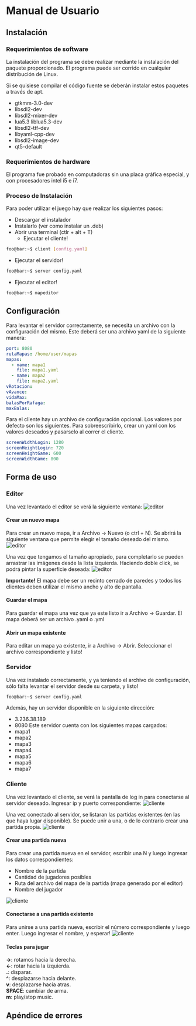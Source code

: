 # Manual de Usuario

## Instalación

### Requerimientos de software
La instalación del programa se debe realizar mediante la instalación del paquete proporcionado. El programa puede ser corrido en cualquier distribución de Linux.

Si se quisiese compilar el código fuente se deberán instalar estos paquetes a través de apt.
* gtkmm-3.0-dev
* libsdl2-dev
* libsdl2-mixer-dev
* lua5.3 liblua5.3-dev
* libsdl2-ttf-dev
* libyaml-cpp-dev
* libsdl2-image-dev
* qt5-default

### Requerimientos de hardware
El programa fue probado en computadoras sin una placa gráfica especial, y con procesadores intel i5 e i7.

### Proceso de Instalación
Para poder utilizar el juego hay que realizar los siguientes pasos:
- Descargar el instalador
- Instalarlo (ver como instalar un .deb)
- Abrir una terminal (ctlr + alt + T)
  - Ejecutar el cliente!
```bash
foo@bar:~$ client [config.yaml]
```
  - Ejecutar el servidor!
```bash
foo@bar:~$ server config.yaml
```
  - Ejecutar el editor!
```bash
foo@bar:~$ mapeditor
```


## Configuración
Para levantar el servidor correctamente, se necesita un archivo con la configuración del mismo. Este deberá ser una archivo yaml de la siguiente manera:
``` yaml
port: 8080
rutaMapas: /home/user/mapas
mapas:
  - name: mapa1
    file: mapa1.yaml
  - name: mapa2
    file: mapa2.yaml
vRotacion:
vAvance:
vidaMax:
balasPorRafaga:
maxBalas:
```

Para el cliente hay un archivo de configuración opcional. Los valores por defecto son los siguientes. Para sobreescribirlo, crear un yaml con los valores deseados y pasarselo al correr el cliente.
``` yaml
screenWidthLogin: 1280
screenHeightLogin: 720
screenHeightGame: 600
screenWidthGame: 800
```

## Forma de uso
### Editor
Una vez levantado el editor se verá la siguiente ventana:
![editor](editor1.png)

#### Crear un nuevo mapa
Para crear un nuevo mapa, ir a Archivo -> Nuevo (o ctrl + N). Se abrirá la siguiente ventana que permite elegir el tamaño deseado del mismo.
![editor](editor2.gif)  

Una vez que tengamos el tamaño apropiado, para completarlo se pueden arrastrar las imágenes desde la lista izquierda. Haciendo doble click, se podrá pintar la superficie deseada:
![editor](editor3.gif)   

**Importante!** El mapa debe ser un recinto cerrado de paredes y todos los clientes deben utilizar el mismo ancho  y alto de pantalla.  

#### Guardar el mapa
Para guardar el mapa una vez que ya este listo ir a Archivo -> Guardar. El mapa deberá ser un archivo .yaml o .yml

#### Abrir un mapa existente
Para editar un mapa ya existente, ir a Archivo -> Abrir. Seleccionar el archivo correspondiente y listo!

### Servidor
Una vez instalado correctamente, y ya teniendo el archivo de configuración, sólo falta levantar el servidor desde su carpeta, y listo!
```bash
foo@bar:~$ server config.yaml
```

Además, hay un servidor disponible en la siguiente dirección:
- 3.236.38.189
- 8080
Este servidor cuenta con los siguientes mapas cargados:
- mapa1
- mapa2
- mapa3
- mapa4
- mapa5
- mapa6
- mapa7

### Cliente
Una vez levantado el cliente, se verá la pantalla de log in para conectarse al servidor deseado. Ingresar ip y puerto correspondiente:
![cliente](cliente1.gif)

Una vez conectado al servidor, se listaran las partidas existentes (en las que haya lugar disponible). Se puede unir a una, o de lo contrario crear una partida propia.
![cliente](cliente2.gif)

#### Crear una partida nueva
Para crear una partida nueva en el servidor, escribir una N y luego ingresar los datos correspondientes:

* Nombre de la partida
* Cantidad de jugadores posibles
* Ruta del archivo del mapa de la partida (mapa generado por el editor)
* Nombre del jugador

![cliente](cliente3.gif)

#### Conectarse a una partida existente
Para unirse a una partida nueva, escribir el número correspondiente y luego enter. Luego ingresar el nombre, y esperar!
![cliente](cliente4.gif)

#### Teclas para jugar  

**->**: rotamos hacia la derecha.    
**<-**: rotar hacia la izquierda.  
**.**: disparar.  
**^**: desplazarse hacia delante.  
**v**: desplazarse hacia atras.  
**SPACE**: cambiar de arma.  
**m**: play/stop music.  

## Apéndice de errores
